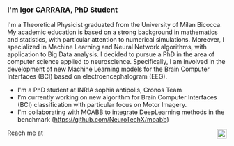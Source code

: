 ### I'm Igor CARRARA, PhD Student

I'm a Theoretical Physicist graduated from the University of Milan Bicocca. My academic education is based on a strong background in mathematics and statistics, with particular attention to numerical simulations. Moreover, I specialized in Machine Learning and Neural Network algorithms, with application to Big Data analysis. I decided to pursue a PhD in the area of computer science applied to neuroscience.  Specifically, I am involved in the development of new Machine Learning models for the Brain Computer Interfaces (BCI) based on electroencephalogram (EEG).

<!--
**carraraig/carraraig** is a ✨ _special_ ✨ repository because its `README.md` (this file) appears on your GitHub profile.

Here are some ideas to get you started:

- 🔭 I’m currently working on ...
- 🌱 I’m currently learning ...
- 👯 I’m looking to collaborate on ...
- 🤔 I’m looking for help with ...
- 💬 Ask me about ...
- 📫 How to reach me: ...
- 😄 Pronouns: ...
- ⚡ Fun fact: ...
-->

- I'm a PhD student at INRIA sophia antipolis, Cronos Team
- I’m currently working on new algorithm for Brain Computer Interfaces (BCI) classification with particular focus on Motor Imagery.
- I'm collaborating with MOABB to integrate DeepLearning methods in the benchmark (https://github.com/NeuroTechX/moabb)

Reach me at <a href="https://www.linkedin.com/in/carraraig/">
  <img align="right" alt="Igor's LinkedIN" width="22px" src="https://raw.githubusercontent.com/peterthehan/peterthehan/master/assets/linkedin.svg" />
</a>


